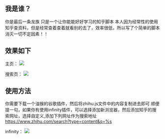 ## 我是谁？
你是最后一条龙族
只是一个让你能能好好学习的知乎脚本
本人因为经常性的使用知乎查资料，但是经常查着查着就看别的去了，效率很低，所以写了个简单的脚本
消灭一切不定因素！！

## 效果如下

主页：
![](./img/main.png)

搜索页：
![](./img/search.png)

## 使用方法

你需要下载一个油猴的谷歌插件，然后将zhihu.js文件中的内容复制进去即可
顺便提一句，如果你有使用infinity插件，可以选择添加新浏览器，然后添加知乎的搜索网址，选择自定义,添加下列网址作为搜索地址
https://www.zhihu.com/search?type=content&q=%s

infinity：
![](./img/infinity.png)
